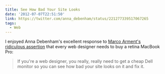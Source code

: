 ```yaml
---
title: See How Bad Your Site Looks
date: '2012-07-07T22:51:50'
link: https://twitter.com/anna_debenham/status/221277339517067265
tags:
  - Web
---
```

I enjoyed Anna Debenham's excellent response to [Marco Arment's ridiculous assertion][1] that every web designer needs to buy a retina MacBook Pro:

> If you're a web designer, you really, really need to get a cheap Dell monitor so you can see how bad your site looks on it and fix it.

[1]: https://twitter.com/marcoarment/status/220968507117015040
